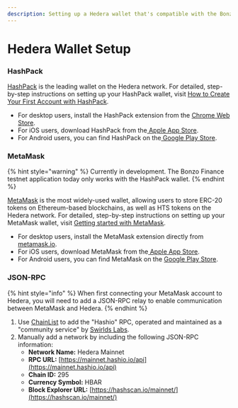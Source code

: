 ```yaml
---
description: Setting up a Hedera wallet that's compatible with the Bonzo Finance protocol.
---
```


# Hedera Wallet Setup

### HashPack <a href="#hashpack" id="hashpack"></a>

[HashPack](https://www.hashpack.app/) is the leading wallet on the Hedera network. For detailed, step-by-step instructions on setting up your HashPack wallet, visit [How to Create Your First Account with HashPack](https://www.hashpack.app/post/how-to-create-your-first-account-with-hashpack).

* For desktop users, install the HashPack extension from the [Chrome Web Store](https://chrome.google.com/webstore/detail/hashpack/gjagmgiddbbciopjhllkdnddhcglnemk).
* For iOS users, download HashPack from the[ Apple App Store](https://apps.apple.com/us/app/hashpack/id6444389849).
* For Android users, you can find HashPack on the[ Google Play Store](https://play.google.com/store/apps/details?id=app.hashpack.wallet.twa).

### MetaMask <a href="#metamask" id="metamask"></a>

{% hint style="warning" %}
Currently in development. The Bonzo Finance testnet application today only works with the HashPack wallet.
{% endhint %}

[MetaMask](https://metamask.io/) is the most widely-used wallet, allowing users to store ERC-20 tokens on Ethereum-based blockchains, as well as HTS tokens on the Hedera network. For detailed, step-by-step instructions on setting up your MetaMask wallet, visit [Getting started with MetaMask](https://support.metamask.io/hc/en-us/articles/360015489531-Getting-started-with-MetaMask).

* For desktop users, install the MetaMask extension directly from [metamask.io](https://metamask.io/).
* For iOS users, download MetaMask from the[ Apple App Store](https://apps.apple.com/us/app/metamask-blockchain-wallet/id1438144202?\_branch\_match\_id=1235424007731302813&\_branch\_referrer=H4sIAAAAAAAAA8soKSkottLXz00tScxNLM7WSywo0MvJzMvWL8529DB2SnSztAQA5G46IyQAAAA%3D).
* For Android users, you can find MetaMask on the [Google Play Store](https://play.google.com/store/apps/details?id=io.metamask\&hl=en\_US\&ref=producthunt&\_branch\_match\_id=1235424007731302813&\_branch\_referrer=H4sIAAAAAAAAA8soKSkottLXz00tScxNLM7WSywo0MvJzMvWT6ooz3a1yHeztAQA%2FOIqTSQAAAA%3D).

### JSON-RPC

{% hint style="info" %}
When first connecting your MetaMask account to Hedera, you will need to add a JSON-RPC relay to enable communication between MetaMask and Hedera.
{% endhint %}

1. Use [ChainList](https://chainlist.org/chain/295) to add the "Hashio" RPC, operated and maintained as a "community service" by [Swirlds Labs](https://www.swirldslabs.com).
2. Manually add a network by including the following JSON-RPC information:
   * **Network Name:** Hedera Mainnet
   * **RPC URL:** [https://mainnet.hashio.io/api](https://mainnet.hashio.io/api)
   * **Chain ID:** 295
   * **Currency Symbol:** HBAR
   * **Block Explorer URL:** [https://hashscan.io/mainnet/](https://hashscan.io/mainnet/)
